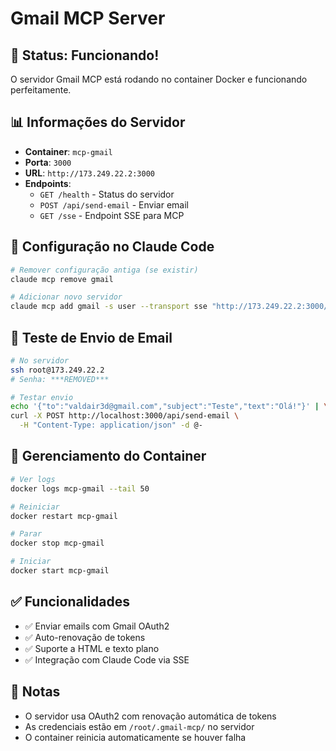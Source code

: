 # Gmail MCP Server

## 🚀 Status: Funcionando!

O servidor Gmail MCP está rodando no container Docker e funcionando perfeitamente.

## 📊 Informações do Servidor

- **Container**: `mcp-gmail`
- **Porta**: `3000`
- **URL**: `http://173.249.22.2:3000`
- **Endpoints**:
  - `GET /health` - Status do servidor
  - `POST /api/send-email` - Enviar email
  - `GET /sse` - Endpoint SSE para MCP

## 🔧 Configuração no Claude Code

```bash
# Remover configuração antiga (se existir)
claude mcp remove gmail

# Adicionar novo servidor
claude mcp add gmail -s user --transport sse "http://173.249.22.2:3000/sse"
```

## 📧 Teste de Envio de Email

```bash
# No servidor
ssh root@173.249.22.2
# Senha: ***REMOVED***

# Testar envio
echo '{"to":"valdair3d@gmail.com","subject":"Teste","text":"Olá!"}' | \
curl -X POST http://localhost:3000/api/send-email \
  -H "Content-Type: application/json" -d @-
```

## 🐳 Gerenciamento do Container

```bash
# Ver logs
docker logs mcp-gmail --tail 50

# Reiniciar
docker restart mcp-gmail

# Parar
docker stop mcp-gmail

# Iniciar
docker start mcp-gmail
```

## ✅ Funcionalidades

- ✅ Enviar emails com Gmail OAuth2
- ✅ Auto-renovação de tokens
- ✅ Suporte a HTML e texto plano
- ✅ Integração com Claude Code via SSE

## 📝 Notas

- O servidor usa OAuth2 com renovação automática de tokens
- As credenciais estão em `/root/.gmail-mcp/` no servidor
- O container reinicia automaticamente se houver falha